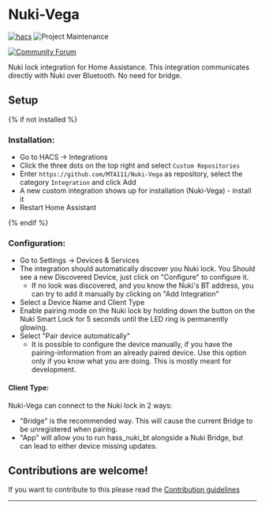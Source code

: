 # Nuki-Vega

[![hacs][hacsbadge]][hacs]
![Project Maintenance][maintenance-shield]

[![Community Forum][forum-shield]][forum]

Nuki lock integration for Home Assistance.
This integration communicates directly with Nuki over Bluetooth. No need for bridge.



## Setup

{% if not installed %}

### Installation:
* Go to HACS -> Integrations
* Click the three dots on the top right and select `Custom Repositories`
* Enter `https://github.com/MTA111/Nuki-Vega` as repository, select the category `Integration` and click Add
* A new custom integration shows up for installation (Nuki-Vega) - install it
* Restart Home Assistant

{% endif %}

### Configuration:
* Go to Settings -> Devices & Services
* The integration should automatically discover you Nuki lock. You Should see a new Discovered Device, just click on "Configure" to configure it.
  * If no look was discovered, and you know the Nuki's BT address, you can try to add it manually by clicking on "Add Integration"
* Select a Device Name and Client Type
* Enable pairing mode on the Nuki lock by holding down the button on the Nuki Smart Lock for 5 seconds until the LED ring is permanently glowing.
* Select "Pair device automatically"
  * It is possible to configure the device manually, if you have the pairing-information from an already paired device.
    Use this option only if you know what you are doing. This is mostly meant for development.

#### Client Type:
Nuki-Vega can connect to the Nuki lock in 2 ways:
  * "Bridge" is the recommended way. This will cause the current Bridge to be unregistered when pairing.
  * "App" will allow you to run hass_nuki_bt alongside a Nuki Bridge, but can lead to either device missing updates.


## Contributions are welcome!

If you want to contribute to this please read the [Contribution guidelines](CONTRIBUTING.md)

***

[Nuki_Vega]: [https://github.com/MTA111/Nuki-Vega]
[commits-shield]: https://img.shields.io/github/commit-activity/y/MTA111/Nuki-Vega.svg?style=for-the-badge
[commits]: https://github.com/MTA111/Nuki-Vega/commits/main
[hacs]: https://github.com/hacs/integration
[hacsbadge]: https://img.shields.io/badge/HACS-Custom-orange.svg?style=for-the-badge
[exampleimg]: example.png
[forum-shield]: https://img.shields.io/badge/community-forum-brightgreen.svg?style=for-the-badge
[forum]: https://community.home-assistant.io/
[license-shield]: https://img.shields.io/github/license/MTA111/Nuki-Vega.svg?style=for-the-badge
[maintenance-shield]: https://img.shields.io/badge/maintainer-%20%40MTA111-blue.svg?style=for-the-badge
[releases-shield]: https://img.shields.io/github/release/MTA111/Nuki-Vega.svg?style=for-the-badge
[releases]: https://github.com/MTA111/Nuki-Vega/releases
